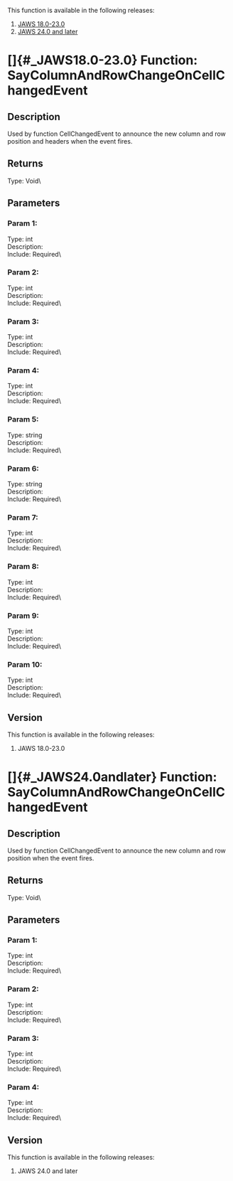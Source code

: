 This function is available in the following releases:

1.  [JAWS 18.0-23.0](#_JAWS18.0-23.0)
2.  [JAWS 24.0 and later](#_JAWS24.0andlater)

# []{#_JAWS18.0-23.0} Function: SayColumnAndRowChangeOnCellChangedEvent

## Description

Used by function CellChangedEvent to announce the new column and row
position and headers when the event fires.

## Returns

Type: Void\

## Parameters

### Param 1:

Type: int\
Description:\
Include: Required\

### Param 2:

Type: int\
Description:\
Include: Required\

### Param 3:

Type: int\
Description:\
Include: Required\

### Param 4:

Type: int\
Description:\
Include: Required\

### Param 5:

Type: string\
Description:\
Include: Required\

### Param 6:

Type: string\
Description:\
Include: Required\

### Param 7:

Type: int\
Description:\
Include: Required\

### Param 8:

Type: int\
Description:\
Include: Required\

### Param 9:

Type: int\
Description:\
Include: Required\

### Param 10:

Type: int\
Description:\
Include: Required\

## Version

This function is available in the following releases:

1.  JAWS 18.0-23.0

# []{#_JAWS24.0andlater} Function: SayColumnAndRowChangeOnCellChangedEvent

## Description

Used by function CellChangedEvent to announce the new column and row
position when the event fires.

## Returns

Type: Void\

## Parameters

### Param 1:

Type: int\
Description:\
Include: Required\

### Param 2:

Type: int\
Description:\
Include: Required\

### Param 3:

Type: int\
Description:\
Include: Required\

### Param 4:

Type: int\
Description:\
Include: Required\

## Version

This function is available in the following releases:

1.  JAWS 24.0 and later
